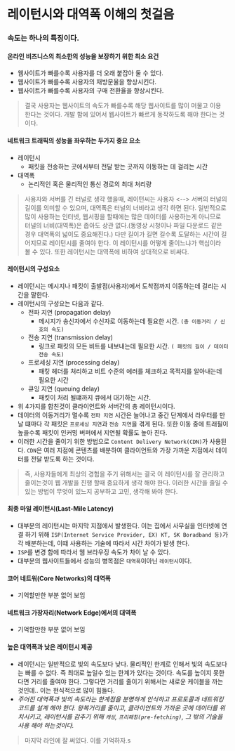 # 레이턴시와 대역폭 이해의 첫걸음

### 속도는 하나의 특징이다.
#### 온라인 비즈니스의 최소한의 성능을 보장하기 위한 최소 요건
- 웹사이트가 빠를수록 사용자를 더 오래 붙잡아 둘 수 있다.
- 웹사이트가 빠를수록 사용자의 재방문율을 향상시킨다.
- 웹사이트가 빠를수록 사용자의 구매 전환율을 향상시킨다.

> 결국 사용자는 웹사이트의 속도가 빠를수록 해당 웹사이트를 많이 머물고 이용 한다는 것이다. 개발 함에 있어서 웹사이트가 빠르게 동작하도록 해야 한다는 것이다. 

#### 네트워크 트래픽의 성능을 좌우하는 두가지 중요 요소
- 레이턴시
    - 패킷을 전송하는 곳에서부터 전달 받는 곳까지 이동하는 데 걸리는 시간
- 대역폭
    - 논리적인 혹은 물리적인 통신 경로의 최대 처리량

> 사용자와 서버를 긴 터널로 생각 했을때, 레이턴씨는 사용자 <--> 서버의 터널의 길이를 의미할 수 있으며, 대역폭은 터널의 너비라고 생각 하면 된다. 일반적으로 많이 사용하는 인터넷, 웹서핑을 할때에는 많은 데이터를 사용하는게 아니므로 터널의 너비(대역폭)은 좁아도 상관 없다.(동영상 시청이나 파일 다운로드 같은 경우 대역폭의 넓이도 중요해진다.) 다만 길이가 길면 길수록 도달하는 시간이 길어지므로 레이턴시를 줄여야 한다. 이 레이턴시를 어떻게 줄이느냐가 핵심이라 볼 수 있다. 또한 레이턴시는 대역폭에 비하여 상대적으로 비싸다.

#### 레이턴시의 구성요소
- 레이턴시는 메시지나 패킷이 출발점(사용자)에서 도착점까지 이동하는데 걸리는 시간을 말한다.
- 레이턴시의 구성요는 다음과 같다.
    - 전파 지연 (propagation delay)
        - 메시지가 송신자에서 수신자로 이동하는데 필요한 시간. `(총 이동거리 / 신호의 속도) `
    - 전송 지연 (transmission delay)
        - 링크로 패킷의 모든 비트를 내보내는데 필요한 시간. `( 패킷의 길이 / 데이터 전송 속도)`
    - 프로세싱 지연 (processing delay)
        - 패킿 헤더를 처리하고 비트 수준의 에러를 체크하고 목적지를 알아내는데 필요한 시간 
    - 큐잉 지연 (queuing delay)
        - 패킷이 처리 될떄까지 큐에서 대기하는 시간.
- 위 4가지를 합친것이 클라이언트와 서버간의 총 레이턴시이다.
- 데이터의 이동거리가 멀수록 `전파 지연` 시간은 늘어나고 중간 단계에서 라우터를 만날 떄마다 각 패킷은 `프로세싱 지연`과 `전송 지연`을 겪게 된다. 또한 이동 중에 트래필이 높을수록 패킷이 인커밍 버퍼에서 지연될 확률도 높아 진다. 
- 이러한 시간을 줄이기 위한 방법으로 `Content Delivery Network(CDN)`가 사용된다. `CDN`은 여러 지점에 콘텐츠를 배분하여 클라이언트와 가장 가까운 지점에서 데이터를 전달 받도록 하는 것이다.

> 즉, 사용자들에게 최상의 경험을 주기 위해서는 결국 이 레이턴시를 잘 관리하고 줄이는것이 웹 개발을 진행 할때 중요하게 생각 해야 한다. 이러한 시간을 줄일 수 있는 방법이 무엇이 있느지 공부하고 고민, 생각해 봐야 한다.

#### 최종 마일 레이턴시(Last-Mile Latency)
- 대부분의 레이턴시는 마지막 지점에서 발생한다. 이는 집에서 사무실을 인터넷에 연결 하기 위해 `ISP(Internet Service Provider, EX) KT, SK Boradband 등)`가 각 배분하는데, 이떄 사용하는 기술에 따라서 시간 차이가 발생 한다. 
- `ISP`를 변경 함에 따라서 웹 브라우징 속도가 차이 날 수 있다.
- 대부분의 웹사이트들에서 성능의 병목점은 `대역폭`이아닌 `레이턴시`이다.

#### 코어 네트워(Core Networks)의 대역폭
- 기억할만한 부분 없어 보임

#### 네트워크 가장자리(Network Edge)에서의 대역폭
- 기억할만한 부분 없어 보임

#### 높은 대역폭과 낮은 레이턴시 제공
- 레이턴시는 일반적으로 빛의 속도보다 낮다. 물리적인 한계로 인해서 빛의 속도보다는 빠를 수 없다. 즉 최대로 높일수 있는 한계가 있다는 것이다. 속도를 높이지 못한다면 거리를 줄여야 한다. 그렇다면 거리를 줄이기 위해서는 새로운 케이블을 까는 것인데.. 이는 현식적으로 많이 힘들다.
- *_주어진 대역폭과 빛의 속도라는 한계점을 분명하게 인식하고 프로토콜과 네트워킹 코드를 설계 해야 한다. 왕복거리를 줄이고, 클라이언트와 가까운 곳에 데이터를 위치시키고, 레이턴시를 감추기 위해 `캐싱`, `프리패칭(pre-fetching)`, 그 밖의 기술을 사용 해야 하는것이다._*

> 마지막 라인에 잘 써있다. 이를 기억하자.s

